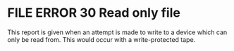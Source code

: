




<h1 class="heading"><span class="name">FILE ERROR 30 Read only file</span></h1>

This report is given when an attempt is made to write to a device which can only be read from.  This would occur with a write-protected tape.




